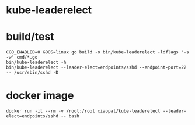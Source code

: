 # kube-leaderelect

# build/test
```
CGO_ENABLED=0 GOOS=linux go build -o bin/kube-leaderelect -ldflags '-s -w' cmd/*.go
bin/kube-leaderelect -h
bin/kube-leaderelect --leader-elect=endpoints/sshd --endpoint-port=22 -- /usr/sbin/sshd -D

```

# docker image
```
docker run -it --rm -v /root:/root xiaopal/kube-leaderelect --leader-elect=endpoints/sshd -- bash
```